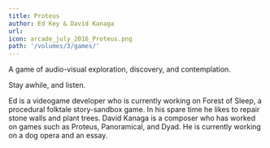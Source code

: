 ```yaml
---
title: Proteus
author: Ed Key & David Kanaga
url: 
icon: arcade_july_2016_Proteus.png 
path: '/volumes/3/games/'
---
```

A game of audio-visual exploration, discovery, and contemplation.

Stay awhile, and listen.

Ed is a videogame developer who is currently working on Forest of Sleep, a
procedural folktale story-sandbox game. In his spare time he likes to repair stone
walls and plant trees. David Kanaga is a composer who has worked on games such as
Proteus, Panoramical, and Dyad. He is currently working on a dog opera and an
essay.